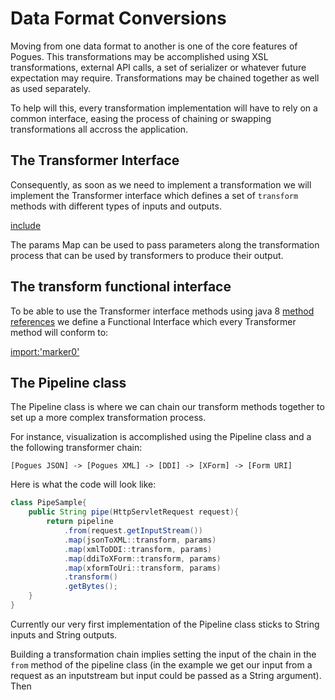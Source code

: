 # Data Format Conversions

Moving from one data format to another is one of the core features of Pogues. This transformations may be accomplished using XSL transformations, external API calls, a set of serializer or whatever future expectation may require. Transformations may be chained together as well as used separately.


To help will this, every transformation implementation will have to rely on a common interface, easing the process of chaining or swapping transformations all accross the application.

## The Transformer  Interface

Consequently, as soon as we need to implement a transformation we will implement the Transformer interface which defines a set of ```transform``` methods with different types of inputs and outputs.

[include](../../../src/main/java/fr/insee/pogues/transforms/Transformer.java)

The params Map can be used to pass parameters along the transformation process that can be used by transformers to produce their output.

## The transform functional interface

To be able to use the Transformer interface methods using java 8 [method references](https://docs.oracle.com/javase/tutorial/java/javaOO/methodreferences.html) we define a Functional Interface which every Transformer method will conform to:

[import:'marker0'](../../../src/main/java/fr/insee/pogues/transforms/PipeLine.java)

## The Pipeline class

The Pipeline class is where we can chain our transform methods together to set up a more complex transformation process.

For instance, visualization is accomplished using the Pipeline class and a the following transformer chain:

```[Pogues JSON] -> [Pogues XML] -> [DDI] -> [XForm] -> [Form URI]```

Here is what the code will look like:
```java
class PipeSample{
    public String pipe(HttpServletRequest request){
        return pipeline
            .from(request.getInputStream())
            .map(jsonToXML::transform, params)
            .map(xmlToDDI::transform, params)
            .map(ddiToXForm::transform, params)
            .map(xformToUri::transform, params)
            .transform()
            .getBytes();
    }
}
``` 

Currently our very first implementation of the Pipeline class sticks to String inputs and String outputs.

Building a transformation chain implies setting the input of the chain in the ```from``` method of the pipeline class (in the example we get our input from a request as an inputstream but input could be passed as a String argument).
Then 